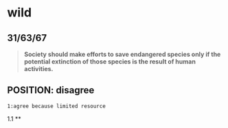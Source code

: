 wild
======================
31/63/67
------------------------
>**Society should make efforts to save endangered species only if the potential extinction of those species is the result of human activities.**

## POSITION: disagree
    1:agree because limited resource
   1.1 **

<!--stackedit_data:
eyJoaXN0b3J5IjpbMTE2NjU3MjUzNSwxODc5OTg5MjY5XX0=
-->